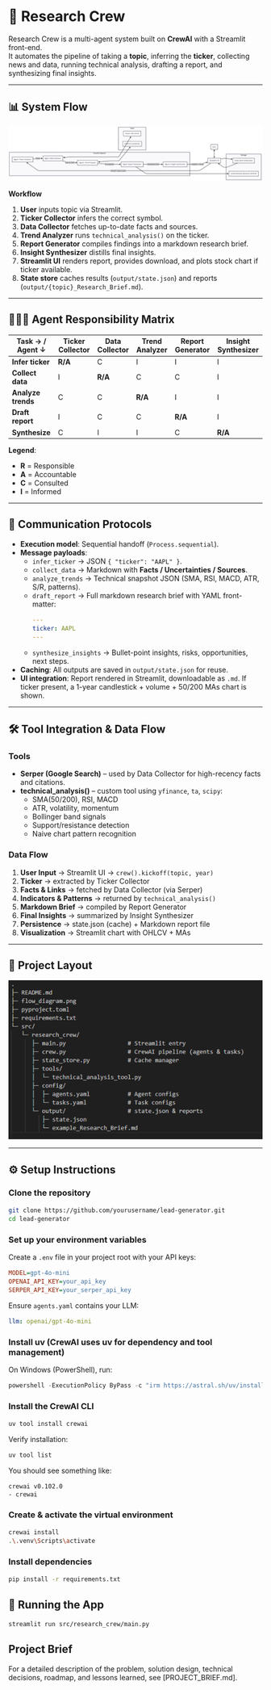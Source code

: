 # 🔎 Research Crew

Research Crew is a multi-agent system built on **CrewAI** with a Streamlit front-end.  
It automates the pipeline of taking a **topic**, inferring the **ticker**, collecting news and data, running technical analysis, drafting a report, and synthesizing final insights.  

---

## 📊 System Flow

![Flow Diagram](./Flow%20Diagram.png)

**Workflow**
1. **User** inputs topic via Streamlit.
2. **Ticker Collector** infers the correct symbol.
3. **Data Collector** fetches up-to-date facts and sources.
4. **Trend Analyzer** runs `technical_analysis()` on the ticker.
5. **Report Generator** compiles findings into a markdown research brief.
6. **Insight Synthesizer** distills final insights.
7. **Streamlit UI** renders report, provides download, and plots stock chart if ticker available.
8. **State store** caches results (`output/state.json`) and reports (`output/{topic}_Research_Brief.md`).

---

## 🧑‍🤝‍🧑 Agent Responsibility Matrix

| Task → / Agent ↓     | Ticker Collector | Data Collector | Trend Analyzer | Report Generator | Insight Synthesizer |
|----------------------|-----------------|----------------|----------------|------------------|---------------------|
| **Infer ticker**     | **R/A**         | C              | I              | I                | I                   |
| **Collect data**     | I               | **R/A**        | C              | C                | I                   |
| **Analyze trends**   | C               | C              | **R/A**        | I                | I                   |
| **Draft report**     | I               | C              | C              | **R/A**          | I                   |
| **Synthesize**       | C               | I              | I              | C                | **R/A**             |

**Legend**:  
- **R** = Responsible  
- **A** = Accountable  
- **C** = Consulted  
- **I** = Informed  

---

## 🔗 Communication Protocols

- **Execution model**: Sequential handoff (`Process.sequential`).
- **Message payloads**:
  - `infer_ticker` → JSON `{ "ticker": "AAPL" }`.
  - `collect_data` → Markdown with **Facts / Uncertainties / Sources**.
  - `analyze_trends` → Technical snapshot JSON (SMA, RSI, MACD, ATR, S/R, patterns).
  - `draft_report` → Full markdown research brief with YAML front-matter:  
    ```yaml
    ---
    ticker: AAPL
    ---
    ```
  - `synthesize_insights` → Bullet-point insights, risks, opportunities, next steps.
- **Caching**: All outputs are saved in `output/state.json` for reuse.
- **UI integration**: Report rendered in Streamlit, downloadable as `.md`. If ticker present, a 1-year candlestick + volume + 50/200 MAs chart is shown.

---

## 🛠️ Tool Integration & Data Flow

### Tools
- **Serper (Google Search)** – used by Data Collector for high-recency facts and citations.
- **technical_analysis()** – custom tool using `yfinance`, `ta`, `scipy`:
  - SMA(50/200), RSI, MACD
  - ATR, volatility, momentum
  - Bollinger band signals
  - Support/resistance detection
  - Naive chart pattern recognition

### Data Flow
1. **User Input** → Streamlit UI → `crew().kickoff(topic, year)`
2. **Ticker** → extracted by Ticker Collector
3. **Facts & Links** → fetched by Data Collector (via Serper)
4. **Indicators & Patterns** → returned by `technical_analysis()`
5. **Markdown Brief** → compiled by Report Generator
6. **Final Insights** → summarized by Insight Synthesizer
7. **Persistence** → state.json (cache) + Markdown report file
8. **Visualization** → Streamlit chart with OHLCV + MAs

---

## 📂 Project Layout

![ProjectLayout](./ProjectLayout.png)

---

## ⚙️ Setup Instructions

### Clone the repository
```bash
git clone https://github.com/yourusername/lead-generator.git
cd lead-generator
```

### Set up your environment variables
Create a `.env` file in your project root with your API keys:

```ini
MODEL=gpt-4o-mini
OPENAI_API_KEY=your_api_key
SERPER_API_KEY=your_serper_api_key
```

Ensure `agents.yaml` contains your LLM:
```yaml
llm: openai/gpt-4o-mini
```

### Install uv (CrewAI uses uv for dependency and tool management)
On Windows (PowerShell), run:
```powershell
powershell -ExecutionPolicy ByPass -c "irm https://astral.sh/uv/install.ps1 | iex"
```

### Install the CrewAI CLI
```bash
uv tool install crewai
```

Verify installation:
```bash
uv tool list
```
You should see something like:
```
crewai v0.102.0
- crewai
```

### Create & activate the virtual environment
```bash
crewai install
.\.venv\Scripts\activate
```

### Install dependencies
```bash
pip install -r requirements.txt
```

## 🚀 Running the App
```bash
streamlit run src/research_crew/main.py
```

## Project Brief
For a detailed description of the problem, solution design, technical decisions, roadmap, and lessons learned, see [PROJECT_BRIEF.md].
